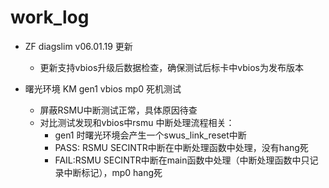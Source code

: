 # work_log

- ZF diagslim v06.01.19 更新
    - 更新支持vbios升级后数据检查，确保测试后标卡中vbios为发布版本
    

- 曙光环境 KM gen1 vbios mp0 死机测试
  - 屏蔽RSMU中断测试正常，具体原因待查
  - 对比测试发现和vbios中rsmu 中断处理流程相关：
    - gen1 时曙光环境会产生一个swus_link_reset中断
    - PASS: RSMU SECINTR中断在中断处理函数中处理，没有hang死
    - FAIL:RSMU SECINTR中断在main函数中处理（中断处理函数中只记录中断标记），mp0 hang死
  
